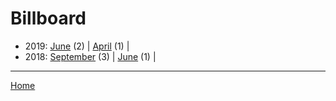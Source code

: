 # Billboard

  * 2019: 
      [June](./billboard-2019-06.md) (2) | 
      [April](./billboard-2019-04.md) (1) | 
  * 2018: 
      [September](./billboard-2018-09.md) (3) | 
      [June](./billboard-2018-06.md) (1) | 

----

[Home](../)
